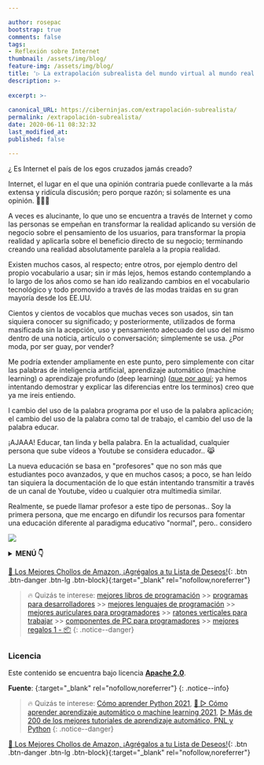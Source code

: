 ```yaml
---

author: rosepac
bootstrap: true
comments: false
tags:
- Reflexión sobre Internet
thumbnail: /assets/img/blog/
feature-img: /assets/img/blog/
title: '▷ La extrapolación subrealista del mundo virtual al mundo real (Explicada?)'
description: >-
  
excerpt: >-
  
canonical_URL: https://ciberninjas.com/extrapolación-subrealista/
permalink: /extrapolación-subrealista/
date: 2020-06-11 08:32:32
last_modified_at: 
published: false

---
```


¿ Es Internet el país de los egos cruzados jamás creado?

Internet, el lugar en el que una opinión contraria puede conllevarte a la más extensa y ridícula discusión; pero porque razón; si solamente es una opinión. 🎉🎉🎉

A veces es alucinante, lo que uno se encuentra a través de Internet y como las personas se empeñan en transformar la realidad aplicando su versión de negocio sobre el pensamiento de los usuarios, para transformar la propia realidad y aplicarla sobre el beneficio directo de su negocio; terminando creando  una realidad absolutamente paralela a la propia realidad.

Existen muchos casos, al respecto; entre otros, por ejemplo dentro del propio vocabulario a usar; sin ir más lejos, hemos estando contemplando a lo largo de los años como se han ido realizando cambios en el vocabulario tecnológico y todo promovido a través de las modas traidas en su gran mayoría desde los EE.UU.

Cientos y cientos de vocablos que muchas veces son usados, sin tan siquiera conocer su significado; y posteriormente, utilizados de forma masificada sin la acepción, uso y pensamiento adecuado del uso del mismo dentro de una noticia, artículo o conversación; simplemente se usa. ¿Por moda, por ser guay, por vender?

Me podría extender ampliamente en este punto, pero simplemente con citar las palabras de inteligencia artificial, aprendizaje automático (machine learning) o aprendizaje profundo (deep learning) ([que por aquí](https://ciberninjas.com/diferencias-entre-ai-ml-dl/); ya hemos intentando demostrar y explicar las diferencias entre los terminos) creo que ya me ireis entiendo.

l cambio del uso de la palabra programa por el uso de la palabra aplicación; el cambio del uso de la palabra como tal de trabajo, el cambio del uso de la palabra educar.

¡AJAAA! Educar, tan linda y bella palabra. En la actualidad, cualquier persona que sube vídeos a Youtube se considera educador.. 😹

La nueva educación se basa en "profesores" que no son más que estudiantes poco avanzados, y que en muchos casos; a poco, se han leído tan siquiera la documentación de lo que están intentando transmitir a través de un canal de Youtube, vídeo u cualquier otra multimedia similar.

Realmente, se puede llamar profesor a este tipo de personas.. Soy la primera persona, que me encargo en difundir los recursos para fomentar una educación diferente al paradigma educativo "normal", pero.. considero 

![](/assets/img/ "")

<details>
<summary><strong>MENÚ 👇</strong><span><a name="menu"></a></span></summary>
<nav class="menu">
  <ol>
    <li><a href="/mejores-sistemas-operativos-para-hackear/"></a></li>
    <li><a href="/mejores-sistemas-operativos-para-hackear/"></a></li>
  </ol>
</nav>
</details>

[🛒 Los Mejores Chollos de Amazon, ¡Agrégalos a tu Lista de Deseos!](/amazon/ "Los Mejores Chollos de Amazon, Ofertas Flash, Black Monday y Amazon Prime Day"){: .btn .btn-danger .btn-lg .btn-block}{:target="_blank" rel="nofollow,noreferrer"}

> 🔥 Quizás te interese: [mejores libros de programación](/programar/) >> [programas para desarrolladores](/mejores-sistemas-operativos-para-hackear/) >> [mejores lenguajes de programación](/15-mejores-lenguajes-programacion/) >> [mejores auriculares para programadores](/auriculares-dise%C3%B1o/) >> [ratones verticales para trabajar](/teclados-ratones-dise%C3%B1o/) >> [componentes de PC para programadores](/ordenadores-componentes/) >> [mejores regalos 1 - 📦](/black-friday-amazon/)
{: .notice--danger}

## 

<!-- contenido -->

## 

<!-- contenido -->

### Licencia

Este contenido se encuentra bajo licencia **[Apache 2.0](https://es.wikipedia.org/wiki/Apache_License "Licencia Apache 2.0")**.

**Fuente**\: []( ""){:target="_blank" rel="nofollow,noreferrer"}
{: .notice--info}

> 🔥 Quizás te interese: [Cómo aprender Python 2021](/python/ "Cómo aprender Python 2021"), [🥇 ▷ Cómo aprender aprendizaje automático o machine learning 2021](/que-aprender-sobre-machine-learning-2020/ "Cómo aprender aprendizaje automático o machine learning 2021"), [▷ Más de 200 de los mejores tutoriales de aprendizaje automático, PNL y Python](/aprendizaje-automatico-cursos-ingles/)
{: .notice--danger}

[🛒 Los Mejores Chollos de Amazon, ¡Agrégalos a tu Lista de Deseos!](/amazon/ "Los Mejores Chollos de Amazon, Ofertas Flash, Black Monday y Amazon Prime Day"){: .btn .btn-danger .btn-lg .btn-block}{:target="_blank" rel="nofollow,noreferrer"}


